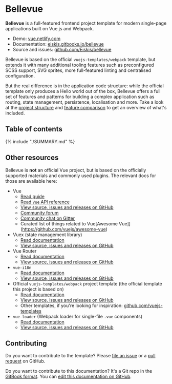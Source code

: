 
# Bellevue

**Bellevue** is a full-featured frontend project template for modern single-page applications built on Vue.js and Webpack.

- Demo: [vue.netlify.com](https://vue.netlify.com/)
- Documentation: [eiskis.gitbooks.io/bellevue](https://eiskis.gitbooks.io/bellevue/)
- Source and issues: [github.com/Eiskis/bellevue](https://github.com/Eiskis/bellevue)

Bellevue is based on the official `vuejs-templates/webpack` template, but extends it with many additional tooling features such as preconfigured SCSS support, SVG sprites, more full-featured linting and centralised configuration.

But the real difference is in the application code structure: while the official template only produces a Hello world out of the box, Bellevue offers a full set of features and patterns for building a complex application such as routing, state management, persistence, localisation and more. Take a look at the [project structure](https://eiskis.gitbooks.io/bellevue/overview/source) and [feature comparison](https://eiskis.gitbooks.io/bellevue/overview/comparison) to get an overview of what's included.

## Table of contents

{% include "./SUMMARY.md" %}

## Other resources

Bellevue is **not** an official Vue project, but is based on the officially supported materials and commonly used plugins. The relevant docs for those are available here:

- Vue
	- [Read guide](https://vuejs.org/guide/)
	- [Read `Vue` API reference](https://vuejs.org/api/)
	- [View source, issues and releases on GitHub](https://github.com/vuejs/vue)
	- [Community forum](https://forum.vuejs.org/)
	- [Community chat on Gitter](https://gitter.im/vuejs/vue)
	- Curated list of things related to Vue[Awesome Vue]](https://github.com/vuejs/awesome-vue)
- Vuex (state management library)
	- [Read documentation](https://vuex.vuejs.org/en/)
	- [View source, issues and releases on GitHub](https://github.com/vuejs/vuex)
- Vue Router
	- [Read documentation](https://router.vuejs.org/en/)
	- [View source, issues and releases on GitHub](https://github.com/vuejs/vue-router)
- `vue-i18n`
	- [Read documentation](https://kazupon.github.io/vue-i18n/en/)
	- [View source, issues and releases on GitHub](https://github.com/kazupon/vue-i18n)
- Official `vuejs-templates/webpack` project template (the official template this project is based on)
	- [Read documentation](http://vuejs-templates.github.io/webpack/)
	- [View source, issues and releases on GitHub](https://github.com/vuejs-templates/webpack)
	- Other templates, if you're looking for inspiration: [github.com/vuejs-templates](https://github.com/vuejs-templates)
- `vue-loader` (Webpack loader for single-file `.vue` components)
	- [Read documentation](http://vuejs.github.io/vue-loader/en/)
	- [View source, issues and releases on GitHub](https://github.com/vuejs/vue-loader)

## Contributing

Do you want to contribute to the template? Please [file an issue](https://github.com/Eiskis/bellevue/issues) or a [pull request](https://github.com/Eiskis/bellevue/pulls) on GitHub.

Do you want to contribute to this documentation? It's a Git repo in the [GitBook format](https://toolchain.gitbook.com/structure.html). You can [edit this documentation on GitHub](https://github.com/Eiskis/bellevue-docs).
